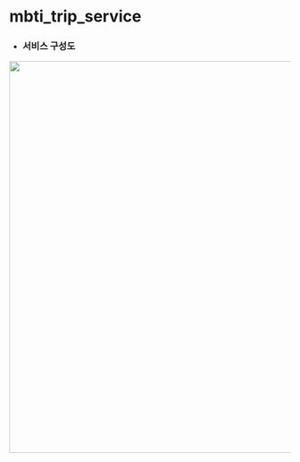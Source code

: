 # mbti_trip_service

* ### 서비스 구성도
<img src="https://user-images.githubusercontent.com/29012197/186445388-b7d28425-8602-443e-befd-5d1d0ec35d7e.png" width="700"/>
